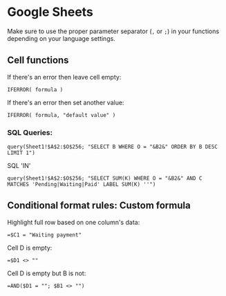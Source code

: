 # Google Sheets

Make sure to use the proper parameter separator (`,` or `;`) in your functions depending on your language settings.


## Cell functions

If there's an error then leave cell empty:

`IFERROR( formula )`

If there's an error then set another value:

`IFERROR( formula, "default value" )`

### SQL Queries:

`query(Sheet1!$A$2:$O$256; "SELECT B WHERE O = "&B2&" ORDER BY B DESC LIMIT 1")`

SQL 'IN'

`query(Sheet1!$A$2:$O$256; "SELECT SUM(K) WHERE O = "&B2&" AND C MATCHES 'Pending|Waiting|Paid' LABEL SUM(K) ''")`



## Conditional format rules: Custom formula

Highlight full row based on one column's data:

`=$C1 = "Waiting payment"`

Cell D is empty:

`=$D1 <> ""`

Cell D is empty but B is not:

`=AND($D1 = ""; $B1 <> "")`




